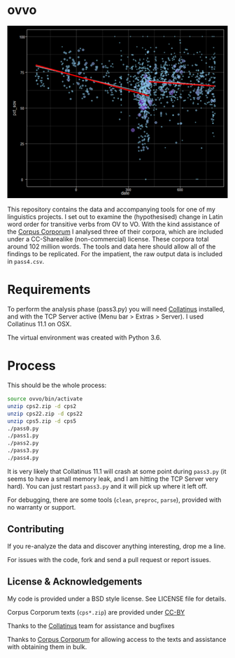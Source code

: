 ovvo
====

![scatterplot](assets/latin.png?raw=true)

This repository contains the data and accompanying tools for one of my linguistics projects. I set out to examine the (hypothesised) change in Latin word order for transitive verbs from OV to VO. With the kind assistance of the [Corpus Corporum](http://www.mlat.uzh.ch/MLS/index.php?lang=0) I analysed three of their corpora, which are included under a CC-Sharealike (non-commercial) license. These corpora total around 102 million words. The tools and data here should allow all of the findings to be replicated. For the impatient, the raw output data is included in `pass4.csv`.

Requirements
============

To perform the analysis phase (pass3.py) you will need [Collatinus](https://outils.biblissima.fr/en/collatinus) installed, and with the TCP Server active (Menu bar > Extras > Server). I used Collatinus 11.1 on OSX.

The virtual environment was created with Python 3.6.

Process
=======

This should be the whole process:

```bash
source ovvo/bin/activate
unzip cps2.zip -d cps2
unzip cps22.zip -d cps22
unzip cps5.zip -d cps5
./pass0.py
./pass1.py
./pass2.py
./pass3.py
./pass4.py
```

It is very likely that Collatinus 11.1 will crash at some point during `pass3.py` (it seems to have a small memory leak, and I am hitting the TCP Server very hard). You can just restart `pass3.py` and it will pick up where it left off.

For debugging, there are some tools (`clean`, `preproc`, `parse`), provided with no warranty or support.

## Contributing

If you re-analyze the data and discover anything interesting, drop me a line.

For issues with the code, fork and send a pull request or report issues.

## License & Acknowledgements

My code is provided under a BSD style license. See LICENSE file for details.

Corpus Corporum texts (`cps*.zip`) are provided under [CC-BY](https://creativecommons.org/licenses/by-sa/2.5/au/legalcode)

Thanks to the [Collatinus](https://outils.biblissima.fr/en/collatinus) team for assistance and bugfixes

Thanks to [Corpus Corporum](http://www.mlat.uzh.ch/MLS/index.php?lang=0) for allowing access to the texts and assistance with obtaining them in bulk.

